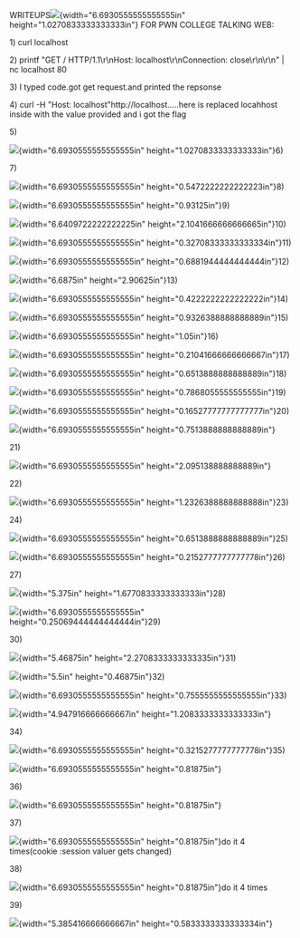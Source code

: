 WRITEUPS![](vertopal_b378a915e9724d0da1fa2e5a49be0ebc/media/image1.png){width="6.6930555555555555in"
height="1.0270833333333333in"} FOR PWN COLLEGE TALKING WEB:

1\) curl localhost

2\) printf \"GET / HTTP/1.1\\r\\nHost: localhost\\r\\nConnection:
close\\r\\n\\r\\n\" \| nc localhost 80

3\) I typed code.got get request.and printed the repsonse

4\) curl -H \"Host: localhost\"http://localhost\.....here is replaced
locahhost inside with the value provided and i got the flag

5\)

![](vertopal_b378a915e9724d0da1fa2e5a49be0ebc/media/image2.png){width="6.6930555555555555in"
height="1.0270833333333333in"}6)

7\)

![](vertopal_b378a915e9724d0da1fa2e5a49be0ebc/media/image3.png){width="6.6930555555555555in"
height="0.5472222222222223in"}8)

![](vertopal_b378a915e9724d0da1fa2e5a49be0ebc/media/image4.png){width="6.6930555555555555in"
height="0.93125in"}9)

![](vertopal_b378a915e9724d0da1fa2e5a49be0ebc/media/image5.png){width="6.6409722222222225in"
height="2.1041666666666665in"}10)

![](vertopal_b378a915e9724d0da1fa2e5a49be0ebc/media/image6.png){width="6.6930555555555555in"
height="0.32708333333333334in"}11)

![](vertopal_b378a915e9724d0da1fa2e5a49be0ebc/media/image7.png){width="6.6930555555555555in"
height="0.6881944444444444in"}12)

![](vertopal_b378a915e9724d0da1fa2e5a49be0ebc/media/image8.png){width="6.6875in"
height="2.90625in"}13)

![](vertopal_b378a915e9724d0da1fa2e5a49be0ebc/media/image9.png){width="6.6930555555555555in"
height="0.4222222222222222in"}14)

![](vertopal_b378a915e9724d0da1fa2e5a49be0ebc/media/image10.png){width="6.6930555555555555in"
height="0.9326388888888889in"}15)

![](vertopal_b378a915e9724d0da1fa2e5a49be0ebc/media/image11.png){width="6.6930555555555555in"
height="1.05in"}16)

![](vertopal_b378a915e9724d0da1fa2e5a49be0ebc/media/image12.png){width="6.6930555555555555in"
height="0.21041666666666667in"}17)

![](vertopal_b378a915e9724d0da1fa2e5a49be0ebc/media/image13.png){width="6.6930555555555555in"
height="0.6513888888888889in"}18)

![](vertopal_b378a915e9724d0da1fa2e5a49be0ebc/media/image14.png){width="6.6930555555555555in"
height="0.7868055555555555in"}19)

![](vertopal_b378a915e9724d0da1fa2e5a49be0ebc/media/image15.png){width="6.6930555555555555in"
height="0.16527777777777777in"}20)

![](vertopal_b378a915e9724d0da1fa2e5a49be0ebc/media/image16.png){width="6.6930555555555555in"
height="0.7513888888888889in"}

21\)

![](vertopal_b378a915e9724d0da1fa2e5a49be0ebc/media/image17.png){width="6.6930555555555555in"
height="2.095138888888889in"}

22\)

![](vertopal_b378a915e9724d0da1fa2e5a49be0ebc/media/image18.png){width="6.6930555555555555in"
height="1.2326388888888888in"}23)

24\)

![](vertopal_b378a915e9724d0da1fa2e5a49be0ebc/media/image19.png){width="6.6930555555555555in"
height="0.6513888888888889in"}25)

![](vertopal_b378a915e9724d0da1fa2e5a49be0ebc/media/image20.png){width="6.6930555555555555in"
height="0.2152777777777778in"}26)

27\)

![](vertopal_b378a915e9724d0da1fa2e5a49be0ebc/media/image21.png){width="5.375in"
height="1.6770833333333333in"}28)

![](vertopal_b378a915e9724d0da1fa2e5a49be0ebc/media/image22.png){width="6.6930555555555555in"
height="0.25069444444444444in"}29)

30\)

![](vertopal_b378a915e9724d0da1fa2e5a49be0ebc/media/image23.png){width="5.46875in"
height="2.2708333333333335in"}31)

![](vertopal_b378a915e9724d0da1fa2e5a49be0ebc/media/image24.png){width="5.5in"
height="0.46875in"}32)

![](vertopal_b378a915e9724d0da1fa2e5a49be0ebc/media/image25.png){width="6.6930555555555555in"
height="0.7555555555555555in"}33)

![](vertopal_b378a915e9724d0da1fa2e5a49be0ebc/media/image26.png){width="4.947916666666667in"
height="1.2083333333333333in"}

34\)

![](vertopal_b378a915e9724d0da1fa2e5a49be0ebc/media/image27.png){width="6.6930555555555555in"
height="0.3215277777777778in"}35)

![](vertopal_b378a915e9724d0da1fa2e5a49be0ebc/media/image28.png){width="6.6930555555555555in"
height="0.81875in"}

36\)

![](vertopal_b378a915e9724d0da1fa2e5a49be0ebc/media/image29.png){width="6.6930555555555555in"
height="0.81875in"}

37\)

![](vertopal_b378a915e9724d0da1fa2e5a49be0ebc/media/image30.png){width="6.6930555555555555in"
height="0.81875in"}do it 4 times(cookie :session valuer gets changed)

38\)

![](vertopal_b378a915e9724d0da1fa2e5a49be0ebc/media/image31.png){width="6.6930555555555555in"
height="0.81875in"}do it 4 times

39\)

![](vertopal_b378a915e9724d0da1fa2e5a49be0ebc/media/image32.png){width="5.385416666666667in"
height="0.5833333333333334in"}
